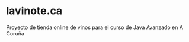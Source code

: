 lavinote.ca
===========

Proyecto de tienda online de vinos para el curso de Java Avanzado en A Coruña
